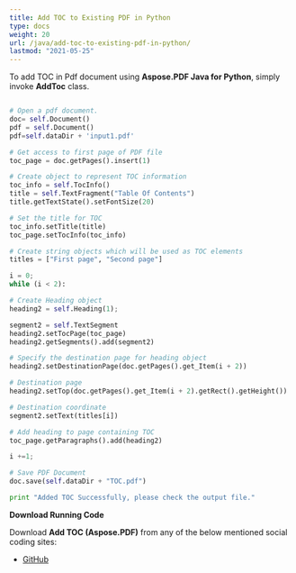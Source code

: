 ```yaml
---
title: Add TOC to Existing PDF in Python
type: docs
weight: 20
url: /java/add-toc-to-existing-pdf-in-python/
lastmod: "2021-05-25"
---
```


To add TOC in Pdf document using **Aspose.PDF Java for Python**, simply invoke **AddToc** class.

```python

# Open a pdf document.
doc= self.Document()
pdf = self.Document()
pdf=self.dataDir + 'input1.pdf'

# Get access to first page of PDF file
toc_page = doc.getPages().insert(1)

# Create object to represent TOC information
toc_info = self.TocInfo()
title = self.TextFragment("Table Of Contents")
title.getTextState().setFontSize(20)

# Set the title for TOC
toc_info.setTitle(title)
toc_page.setTocInfo(toc_info)

# Create string objects which will be used as TOC elements
titles = ["First page", "Second page"]

i = 0;
while (i < 2):

# Create Heading object
heading2 = self.Heading(1);

segment2 = self.TextSegment
heading2.setTocPage(toc_page)
heading2.getSegments().add(segment2)

# Specify the destination page for heading object
heading2.setDestinationPage(doc.getPages().get_Item(i + 2))

# Destination page
heading2.setTop(doc.getPages().get_Item(i + 2).getRect().getHeight())

# Destination coordinate
segment2.setText(titles[i])

# Add heading to page containing TOC
toc_page.getParagraphs().add(heading2)

i +=1;

# Save PDF Document
doc.save(self.dataDir + "TOC.pdf")

print "Added TOC Successfully, please check the output file."
```

**Download Running Code**

Download **Add TOC (Aspose.PDF)** from any of the below mentioned social coding sites:

- [GitHub](https://github.com/aspose-pdf/Aspose.PDF-for-Java/blob/master/Plugins/Aspose_Pdf_Java_for_Python/test/WorkingWithDocumentObject/AddToc/AddToc.py)

